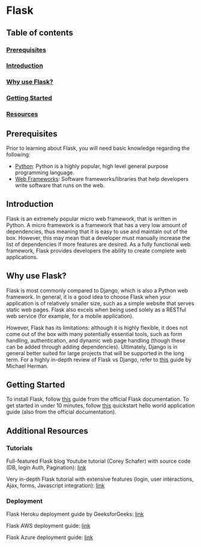# Flask

## Table of contents

### [Prerequisites](#prerequisites-1)

### [Introduction](#introduction-1)

### [Why use Flask?](#why-use-flask-1)

### [Getting Started](#getting-started-1)

### [Resources](#additional-resources)

## Prerequisites

Prior to learning about Flask, you will need basic knowledge regarding the following:

- [Python](https://www.python.org/): Python is a highly popular, high level general purpose programming language.
- [Web Frameworks](https://deepsource.io/glossary/web-framework/): Software frameworks/libraries that help developers write software that runs on the web.

## Introduction

Flask is an extremely popular micro web framework, that is written in Python. A micro framework is a framework that has a very low amount of dependencies, thus meaning that it is easy to use and maintain out of the box. However, this may mean that a developer must manually increase the list of dependencies if more features are desired. As a fully functional web framework, Flask provides developers the ability to create complete web applications.

## Why use Flask?

Flask is most commonly compared to Django, which is also a Python web framework. In general, it is a good idea to choose Flask when your application is of relatively smaller size, such as a simple website that serves static web pages. Flask also excels when being used solely as a RESTful web service (for example, for a mobile application).

However, Flask has its limitations: although it is highly flexible, it does not come out of the box with many potentially essential tools, such as form handling, authentication, and dynamic web page handling (though these can be added through adding dependencies). Ultimately, Django is in general better suited for large projects that will be supported in the long term. For a highly in-depth review of Flask vs Django, refer to [this](https://testdriven.io/blog/django-vs-flask/) guide by Michael Herman.

## Getting Started

To install Flask, follow [this](https://flask.palletsprojects.com/en/2.2.x/installation/) guide from the official Flask documentation. To get started in under 10 minutes, follow [this](https://flask.palletsprojects.com/en/2.2.x/quickstart/#a-minimal-application) quickstart hello world application guide (also from the official documentation).

## Additional Resources

### Tutorials

Full-featured Flask blog Youtube tutorial (Corey Schafer) with source code (DB, login Auth, Pagination): [link](https://www.youtube.com/playlist?list=PL-osiE80TeTs4UjLw5MM6OjgkjFeUxCYH)

Very in-depth Flask tutorial with extensive features (login, user interactions, Ajax, forms, Javascript integration): [link](https://blog.miguelgrinberg.com/post/the-flask-mega-tutorial-part-i-hello-world)

### Deployment

Flask Heroku deployment guide by GeeksforGeeks: [link](https://www.geeksforgeeks.org/deploy-python-flask-app-on-heroku/)

Flask AWS deployment guide: [link](https://docs.aws.amazon.com/elasticbeanstalk/latest/dg/create-deploy-python-flask.html)

Flask Azure deployment guide: [link](https://learn.microsoft.com/en-us/azure/app-service/quickstart-python?tabs=flask%2Cwindows%2Cazure-cli%2Cvscode-deploy%2Cdeploy-instructions-azportal%2Cterminal-bash%2Cdeploy-instructions-zip-azcli)
